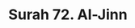 ---
title       : "Surah 72. Al-Jinn"
DATE        : 7/25/2018 9:18:18 AM
draft       : false
TYPE        : "quran"

BookCode    : "ARB"
SurahNumber : "72"
TotalAyah   : "28"
---